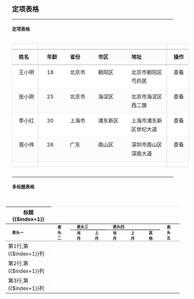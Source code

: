 ##  定项表格

---

####  定项表格

<br>

<div class="table-wrapper">
	<div class="table-box table-striped">
		<div class="table-body">
			<table>
				<tr>
					<th class="table-hidden">姓名</th>
					<th>年龄</th>
					<th>省份</th>
					<th>市区</th>
					<th><div class="fixed-ws">地址</div></th>
					<th>邮编</th>
					<th class="table-hidden">操作</th>
				</tr>
				<tr>
					<td class="table-hidden">王小明</td>
					<td>18</td>
					<td>北京市</td>
					<td>朝阳区</td>
					<td><div class="fixed-ws">北京市朝阳区芍药居</div></td>
					<td><div class="fixed-ell">北京市朝阳区芍药居</div></td>
					<td>100000</td>
					<td class="table-hidden">查看</td>
				</tr>
				<tr>
					<td class="table-hidden">张小刚</td>
					<td>25</td>
					<td>北京市</td>
					<td>海淀区</td>
					<td><div class="fixed-ws">北京市海淀区西二旗</div></td>
					<td><div class="fixed-ell">北京市海淀区西二旗</div></td>
					<td>100000</td>
					<td class="table-hidden">查看</td>
				</tr>
				<tr>
					<td class="table-hidden">李小红</td>
					<td>30</td>
					<td>上海市</td>
					<td>浦东新区</td>
					<td><div class="fixed-ws">上海市浦东新区世纪大道</div></td>
					<td><div class="fixed-ell">上海市浦东新区世纪大道</div></td>
					<td>100000</td>
					<td class="table-hidden">查看</td>
				</tr>
				<tr>
					<td class="table-hidden">周小伟</td>
					<td>26</td>
					<td>广东</td>
					<td>南山区</td>
					<td><div class="fixed-ws">深圳市南山区深南大道</div></td>
					<td><div class="fixed-ell">深圳市南山区深南大道</div></td>
					<td>100000</td>
					<td class="table-hidden">查看</td>
				</tr>
			</table>
		</div>
		<div class="table-fixed-left" style="width: 79px;">
			<table>
				<tr>
					<th>姓名</th>
					<th class="table-hidden">年龄</th>
					<th class="table-hidden">省份</th>
					<th class="table-hidden">市区</th>
					<th class="table-hidden"><div class="fixed-ws">地址</div></th>
					<th class="table-hidden">邮编</th>
					<th class="table-hidden">操作</th>
				</tr>
				<tr>
					<td>王小明</td>
					<td class="table-hidden">18</td>
					<td class="table-hidden">北京市</td>
					<td class="table-hidden">朝阳区</td>
					<td class="table-hidden"><div class="fixed-ws">北京市朝阳区芍药居</div></td>
					<td class="table-hidden"><div class="fixed-ell">北京市朝阳区芍药居</div></td>
					<td class="table-hidden">100000</td>
					<td class="table-hidden">查看</td>
				</tr>
				<tr>
					<td>张小刚</td>
					<td class="table-hidden">25</td>
					<td class="table-hidden">北京市</td>
					<td class="table-hidden">海淀区</td>
					<td class="table-hidden"><div class="fixed-ws">北京市海淀区西二旗</div></td>
					<td class="table-hidden"><div class="fixed-ell">北京市海淀区西二旗</div></td>
					<td class="table-hidden">100000</td>
					<td class="table-hidden">查看</td>
				</tr>
				<tr>
					<td>李小红</td>
					<td class="table-hidden">30</td>
					<td class="table-hidden">上海市</td>
					<td class="table-hidden">浦东新区</td>
					<td class="table-hidden"><div class="fixed-ws">上海市浦东新区世纪大道</div></td>
					<td class="table-hidden"><div class="fixed-ell">上海市浦东新区世纪大道</div></td>
					<td class="table-hidden">100000</td>
					<td class="table-hidden">查看</td>
				</tr>
				<tr>
					<td>周小伟</td>
					<td class="table-hidden">26</td>
					<td class="table-hidden">广东</td>
					<td class="table-hidden">南山区</td>
					<td class="table-hidden"><div class="fixed-ws">深圳市南山区深南大道</div></td>
					<td class="table-hidden"><div class="fixed-ell">深圳市南山区深南大道</div></td>
					<td class="table-hidden">100000</td>
					<td class="table-hidden">查看</td>
				</tr>
			</table>
		</div>
		<div class="table-fixed-right" style="width: 66px;">
			<table>
				<tr>
					<th>操作</th>
					<th class="table-hidden">姓名</th>
					<th class="table-hidden">年龄</th>
					<th class="table-hidden">省份</th>
					<th class="table-hidden">市区</th>
					<th class="table-hidden"><div class="fixed-ws">地址</div></th>
					<th class="table-hidden">邮编</th>
				</tr>
				<tr>
					<td>查看</td>
					<td class="table-hidden">王小明</td>
					<td class="table-hidden">18</td>
					<td class="table-hidden">北京市</td>
					<td class="table-hidden">朝阳区</td>
					<td class="table-hidden"><div class="fixed-ws">北京市朝阳区芍药居</div></td>
					<td class="table-hidden"><div class="fixed-ell">北京市朝阳区芍药居</div></td>
					<td class="table-hidden">100000</td>
				</tr>
				<tr>
					<td>查看</td>
					<td class="table-hidden">张小刚</td>
					<td class="table-hidden">25</td>
					<td class="table-hidden">北京市</td>
					<td class="table-hidden">海淀区</td>
					<td class="table-hidden"><div class="fixed-ws">北京市海淀区西二旗</div></td>
					<td class="table-hidden"><div class="fixed-ell">北京市海淀区西二旗</div></td>
					<td class="table-hidden">100000</td>
				</tr>
				<tr>
					<td>查看</td>
					<td class="table-hidden">李小红</td>
					<td class="table-hidden">30</td>
					<td class="table-hidden">上海市</td>
					<td class="table-hidden">浦东新区</td>
					<td class="table-hidden"><div class="fixed-ws">上海市浦东新区世纪大道</div></td>
					<td class="table-hidden"><div class="fixed-ell">上海市浦东新区世纪大道</div></td>
					<td class="table-hidden">100000</td>
				</tr>
				<tr>
					<td>查看</td>
					<td class="table-hidden">周小伟</td>
					<td class="table-hidden">26</td>
					<td class="table-hidden">广东</td>
					<td class="table-hidden">南山区</td>
					<td class="table-hidden"><div class="fixed-ws">深圳市南山区深南大道</div></td>
					<td class="table-hidden"><div class="fixed-ell">深圳市南山区深南大道</div></td>
					<td class="table-hidden">100000</td>
				</tr>
			</table>
		</div>
	</div>
</div>

<style lang="sass">
	.table-wrapper{
		width: 550px;
    	border: 1px solid #e5e5e5;
    	position: relative;
    	.table-hidden{
    		visibility: hidden;
    	}
    	.fixed-ws{  
			width: 100px;
			white-space: normal;  
		}
		.fixed-ell{
			width: 100px;
		    text-overflow: ellipsis;
		    white-space: nowrap;
		    overflow: hidden;
		}
    	.table-fixed-left{
    		box-shadow: 2px 0 6px -2px rgba(0,0,0,.2);
    		position: absolute;
    		left: 0;
    		top: 0;
    		overflow: hidden;
    	}
    	.table-fixed-right{
    		box-shadow: -2px 0 6px -2px rgba(0,0,0,.2);
    		position: absolute;
    		top: 0;
		    left: auto;
		    right: 0;
    		overflow: hidden;
    	}
		.table-striped {
		    overflow-y: hidden;
		    margin: 0;
		    table { 
				width: 100%;
			    background: #fff;
			    th{
			       padding: 10px 20px;
				    border: 0;
				    line-height: 1.7em;
			        border-bottom: 1px solid #999;
			        font-weight: bold;
			        text-align: left;
			        white-space: nowrap;
			    }
			    td{ 
					padding: 10px 20px;
					white-space: nowrap;
				    border: 0;
				    line-height: 1.7em;
				    border-bottom: 1px solid #e9e9e9;
				    vertical-align:top;
				    a{
				        color: #2196F3;
				        cursor: pointer;
				    }
				    i{ 
				    	padding-right: 10px; 
				    }
			    }
		    }
		    & tbody tr:nth-of-type(odd) { 
		    	background-color: #fcfcfc; 
		    }
		} 
	}
</style>


<br>


---

####  多标题表格

<br>

<div class="table-striped">
    <table>
        <!-- 普通表头 -->
        <thead >
            <tr>
                <th v-for="1 in 8">标题{{$index+1}}</th>
            </tr>
        </thead>  
        <!-- 多表头 -->
        <thead  class="multiple-tit">    
            <tr>      
                <th rowspan="2">表头一</th>      
                <th rowspan="2">表头二</th>      
                <th colspan="2"><div class="tit-bor">表头三</div></th>      
                <th colspan="3"><div class="tit-bor">表头四</div></th>
                <th rowspan="2">表头五</th>     
            </tr>    
            <tr>      
                <th>当月</th>      
                <th>上月</th>      
                <th>当月</th>      
                <th>上月</th>      
                <th>其他</th>      
            </tr>  
        </thead>  
        <tbody>    
            <tr>      
                <td v-for="1 in 8">第1行,第{{$index+1}}列</td> 
            </tr>    
            <tr> 
                <td v-for="1 in 8">第2行,第{{$index+1}}列</td> 
            </tr>    
            <tr>      
                <td v-for="1 in 8">第3行,第{{$index+1}}列</td>   
            </tr> 
        </tbody>
    </table>
</div>

<style lang="sass">
	/* table基础样式 */
	%table-layout{
	    padding: 10px 20px;
	    border: 0;
	    line-height: 1.7em;
	}
	%table-td{
	    @extend %table-layout;
	    border-bottom: 1px solid #e9e9e9;
	    vertical-align:top;
	    a{
	        color: #2196F3;
	        cursor: pointer;
	    }
	    i{ padding-right: 10px; }
	}
	%table{
	    width: 100%;
	    white-space: nowrap;
	    th{
	        @extend %table-layout;
	        // border-bottom: 1px solid #999;
	        // border-top:1px solid #e9e9e9;
	        font-weight: bold;
	        text-align: left;
	    }
	    td{ @extend %table-td; }
	}
	.table-striped {
	    overflow-y: hidden;
	    margin: 0 -20px;
	    margin-bottom: 20px;
	    table { 
	        @extend %table; 
	        border-top: 1px solid #e9e9e9;
	    }
	    & tbody {
	        border-top: 1px solid #999;
	    }
	    & tbody tr:nth-of-type(odd) { background-color: #fcfcfc; }

	    .multiple-tit{
	        // border-bottom: 1px solid #999;
	        // border-top:1px solid #e9e9e9;
	        .tit-bor{
	            border-bottom: 1px solid #999;
	            margin-right: -20px;
	        }
	        th{
	            font-weight: bold;
	            text-align: left;
	            padding: 0 20px;
	            font-size: 12px;
	        }
	    }
	} 
</style>